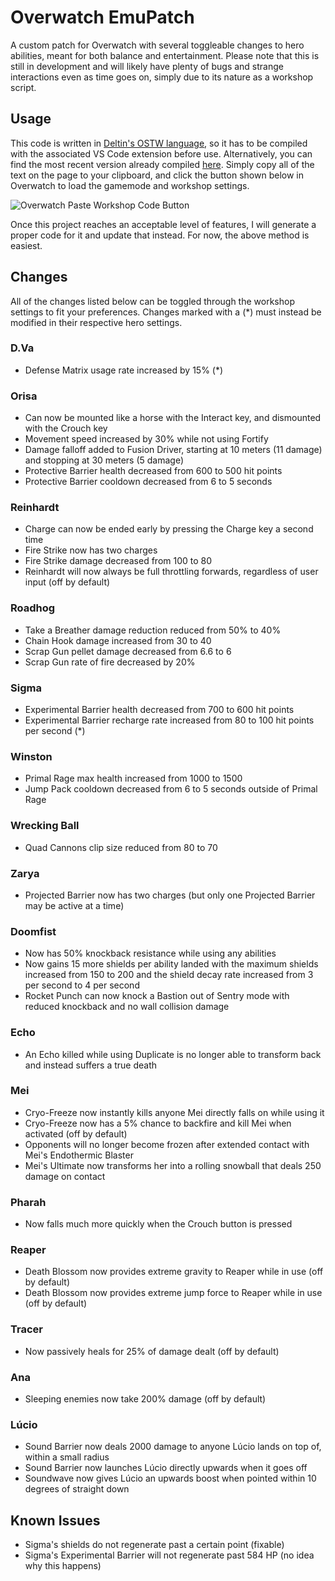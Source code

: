 # Overwatch EmuPatch

A custom patch for Overwatch with several toggleable changes to hero abilities, meant for both balance and entertainment. Please note that this is still in development and will likely have plenty of bugs and strange interactions even as time goes on, simply due to its nature as a workshop script.

## Usage

This code is written in [Deltin's OSTW language](https://github.com/ItsDeltin/Overwatch-Script-To-Workshop), so it has to be compiled with the associated VS Code extension before use. Alternatively, you can find the most recent version already compiled [here](https://pastebin.com/raw/492p6RSx). Simply copy all of the text on the page to your clipboard, and click the button shown below in Overwatch to load the gamemode and workshop settings.

![Overwatch Paste Workshop Code Button](https://user-images.githubusercontent.com/23511921/148482375-516ad5d2-0c0b-46c8-a3c9-650392a293c5.png)

Once this project reaches an acceptable level of features, I will generate a proper code for it and update that instead. For now, the above method is easiest.

## Changes

All of the changes listed below can be toggled through the workshop settings to fit your preferences. Changes marked with a (*) must instead be modified in their respective hero settings.

### D.Va

- Defense Matrix usage rate increased by 15% (*)

### Orisa

- Can now be mounted like a horse with the Interact key, and dismounted with the Crouch key
- Movement speed increased by 30% while not using Fortify
- Damage falloff added to Fusion Driver, starting at 10 meters (11 damage) and stopping at 30 meters (5 damage)
- Protective Barrier health decreased from 600 to 500 hit points
- Protective Barrier cooldown decreased from 6 to 5 seconds

### Reinhardt

- Charge can now be ended early by pressing the Charge key a second time
- Fire Strike now has two charges
- Fire Strike damage decreased from 100 to 80
- Reinhardt will now always be full throttling forwards, regardless of user input (off by default)

### Roadhog

- Take a Breather damage reduction reduced from 50% to 40%
- Chain Hook damage increased from 30 to 40
- Scrap Gun pellet damage decreased from 6.6 to 6
- Scrap Gun rate of fire decreased by 20%

### Sigma

- Experimental Barrier health decreased from 700 to 600 hit points
- Experimental Barrier recharge rate increased from 80 to 100 hit points per second (*)

### Winston

- Primal Rage max health increased from 1000 to 1500
- Jump Pack cooldown decreased from 6 to 5 seconds outside of Primal Rage

### Wrecking Ball

- Quad Cannons clip size reduced from 80 to 70

### Zarya

- Projected Barrier now has two charges (but only one Projected Barrier may be active at a time)

### Doomfist

- Now has 50% knockback resistance while using any abilities
- Now gains 15 more shields per ability landed with the maximum shields increased from 150 to 200 and the shield decay rate increased from 3 per second to 4 per second
- Rocket Punch can now knock a Bastion out of Sentry mode with reduced knockback and no wall collision damage

### Echo

- An Echo killed while using Duplicate is no longer able to transform back and instead suffers a true death

### Mei

- Cryo-Freeze now instantly kills anyone Mei directly falls on while using it
- Cryo-Freeze now has a 5% chance to backfire and kill Mei when activated (off by default)
- Opponents will no longer become frozen after extended contact with Mei's Endothermic Blaster
- Mei's Ultimate now transforms her into a rolling snowball that deals 250 damage on contact

### Pharah

- Now falls much more quickly when the Crouch button is pressed

### Reaper

- Death Blossom now provides extreme gravity to Reaper while in use (off by default)
- Death Blossom now provides extreme jump force to Reaper while in use (off by default)

### Tracer

- Now passively heals for 25% of damage dealt (off by default)

### Ana

- Sleeping enemies now take 200% damage (off by default)

### Lúcio

- Sound Barrier now deals 2000 damage to anyone Lúcio lands on top of, within a small radius
- Sound Barrier now launches Lúcio directly upwards when it goes off
- Soundwave now gives Lúcio an upwards boost when pointed within 10 degrees of straight down

## Known Issues

- Sigma's shields do not regenerate past a certain point (fixable)
- Sigma's Experimental Barrier will not regenerate past 584 HP (no idea why this happens)

